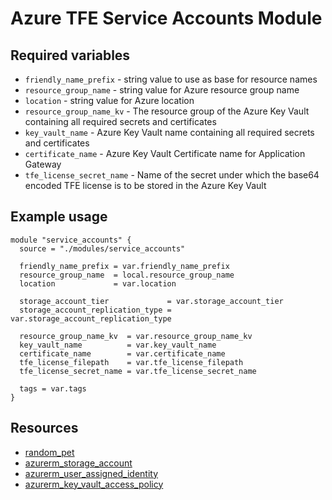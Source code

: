 # Azure TFE Service Accounts Module

## Required variables

* `friendly_name_prefix` - string value to use as base for resource names
* `resource_group_name` - string value for Azure resource group name
* `location` - string value for Azure location
* `resource_group_name_kv` - The resource group of the Azure Key Vault containing all required secrets and certificates
* `key_vault_name` - Azure Key Vault name containing all required secrets and certificates
* `certificate_name` - Azure Key Vault Certificate name for Application Gateway
* `tfe_license_secret_name` - Name of the secret under which the base64 encoded TFE license is to be stored in the Azure Key Vault

## Example usage

```hcl
module "service_accounts" {
  source = "./modules/service_accounts"

  friendly_name_prefix = var.friendly_name_prefix
  resource_group_name  = local.resource_group_name
  location             = var.location

  storage_account_tier             = var.storage_account_tier
  storage_account_replication_type = var.storage_account_replication_type

  resource_group_name_kv  = var.resource_group_name_kv
  key_vault_name          = var.key_vault_name
  certificate_name        = var.certificate_name
  tfe_license_filepath    = var.tfe_license_filepath
  tfe_license_secret_name = var.tfe_license_secret_name

  tags = var.tags
}
```

## Resources

* [random_pet](https://registry.terraform.io/providers/hashicorp/random/latest/docs/resources/pet)
* [azurerm_storage_account](https://registry.terraform.io/providers/hashicorp/azurerm/latest/docs/resources/storage_account)
* [azurerm_user_assigned_identity](https://registry.terraform.io/providers/hashicorp/azurerm/latest/docs/resources/azurerm_user_assigned_identity)
* [azurerm_key_vault_access_policy](https://registry.terraform.io/providers/hashicorp/azurerm/latest/docs/resources/azurerm_key_vault_access_policy)
